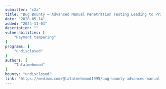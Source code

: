```yaml
---
submitter: "c2a"
title: "Bug Bounty — Advanced Manual Penetration Testing Leading to Price Manipulation Vulnerability"
date: "2020-05-14"
added: "2024-11-03"
description: ""
vulnerabilities: [
    "Payment tampering"
]
programs: [
    "undisclosed"
]
authors: [
    "Talatmehmood"
]
bounty: "undisclosed"
link: "https://medium.com/@talatmehmood1995/bug-bounty-advanced-manual-penetration-testing-leading-to-price-manipulation-vulnerability-d935a3a5ddf6"
---
```




